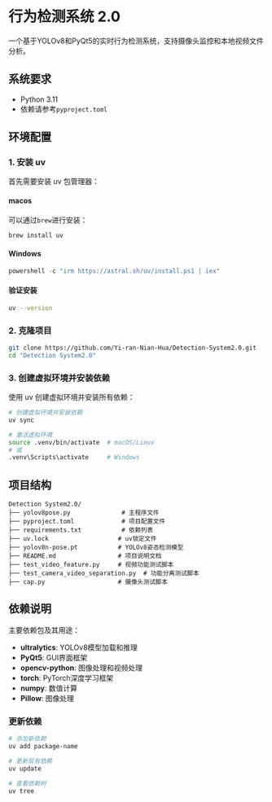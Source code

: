 # 行为检测系统 2.0

一个基于YOLOv8和PyQt5的实时行为检测系统，支持摄像头监控和本地视频文件分析。

## 系统要求

- Python 3.11
- 依赖请参考`pyproject.toml`

## 环境配置

### 1. 安装 uv

首先需要安装 uv 包管理器：

#### macos
可以通过`brew`进行安装：
```bash
brew install uv
```


#### Windows
```powershell
powershell -c "irm https://astral.sh/uv/install.ps1 | iex"
```

#### 验证安装
```bash
uv --version
```

### 2. 克隆项目

```bash
git clone https://github.com/Yi-ran-Nian-Hua/Detection-System2.0.git
cd "Detection System2.0"
```

### 3. 创建虚拟环境并安装依赖

使用 uv 创建虚拟环境并安装所有依赖：

```bash
# 创建虚拟环境并安装依赖
uv sync

# 激活虚拟环境
source .venv/bin/activate  # macOS/Linux
# 或
.venv\Scripts\activate     # Windows
```


## 项目结构

```
Detection System2.0/
├── yolov8pose.py              # 主程序文件
├── pyproject.toml             # 项目配置文件
├── requirements.txt           # 依赖列表
├── uv.lock                   # uv锁定文件
├── yolov8n-pose.pt           # YOLOv8姿态检测模型
├── README.md                 # 项目说明文档
├── test_video_feature.py     # 视频功能测试脚本
├── test_camera_video_separation.py  # 功能分离测试脚本
├── cap.py                    # 摄像头测试脚本
```

## 依赖说明

主要依赖包及其用途：

- **ultralytics**: YOLOv8模型加载和推理
- **PyQt5**: GUI界面框架
- **opencv-python**: 图像处理和视频处理
- **torch**: PyTorch深度学习框架
- **numpy**: 数值计算
- **Pillow**: 图像处理

### 更新依赖

```bash
# 添加新依赖
uv add package-name

# 更新现有依赖
uv update

# 查看依赖树
uv tree
``` 